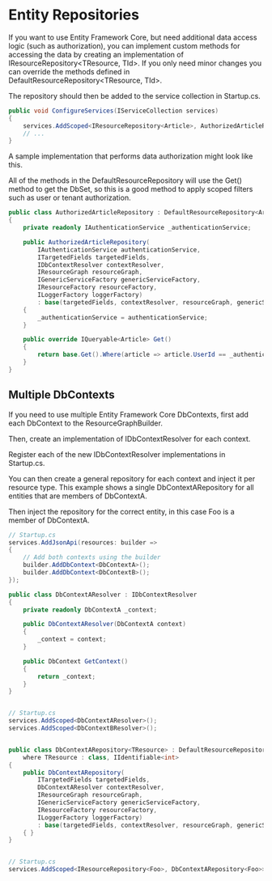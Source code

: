 # Entity Repositories

If you want to use Entity Framework Core, but need additional data access logic (such as authorization), you can implement custom methods for accessing the data by creating an implementation of IResourceRepository<TResource, TId>. If you only need minor changes you can override the methods defined in DefaultResourceRepository<TResource, TId>.

The repository should then be added to the service collection in Startup.cs.

```c#
public void ConfigureServices(IServiceCollection services)
{
    services.AddScoped<IResourceRepository<Article>, AuthorizedArticleRepository>();
    // ...
}
```

A sample implementation that performs data authorization might look like this.

All of the methods in the DefaultResourceRepository will use the Get() method to get the DbSet<TEntity>, so this is a good method to apply scoped filters such as user or tenant authorization.

```c#
public class AuthorizedArticleRepository : DefaultResourceRepository<Article>
{
    private readonly IAuthenticationService _authenticationService;

    public AuthorizedArticleRepository(
        IAuthenticationService authenticationService,
        ITargetedFields targetedFields,
        IDbContextResolver contextResolver,
        IResourceGraph resourceGraph,
        IGenericServiceFactory genericServiceFactory,
        IResourceFactory resourceFactory,
        ILoggerFactory loggerFactory)
        : base(targetedFields, contextResolver, resourceGraph, genericServiceFactory, resourceFactory, loggerFactory)
    {
        _authenticationService = authenticationService;
    }

    public override IQueryable<Article> Get()
    {
        return base.Get().Where(article => article.UserId == _authenticationService.UserId);
    }
}
```

## Multiple DbContexts

If you need to use multiple Entity Framework Core DbContexts, first add each DbContext to the ResourceGraphBuilder.

Then, create an implementation of IDbContextResolver for each context.

Register each of the new IDbContextResolver implementations in Startup.cs.

You can then create a general repository for each context and inject it per resource type. This example shows a single DbContextARepository for all entities that are members of DbContextA.

Then inject the repository for the correct entity, in this case Foo is a member of DbContextA.

```c#
// Startup.cs
services.AddJsonApi(resources: builder =>
{
    // Add both contexts using the builder
    builder.AddDbContext<DbContextA>();
    builder.AddDbContext<DbContextB>();
});

public class DbContextAResolver : IDbContextResolver
{
    private readonly DbContextA _context;

    public DbContextAResolver(DbContextA context)
    {
        _context = context;
    }

    public DbContext GetContext()
    {
        return _context;
    }
}


// Startup.cs
services.AddScoped<DbContextAResolver>();
services.AddScoped<DbContextBResolver>();


public class DbContextARepository<TResource> : DefaultResourceRepository<TResource>
    where TResource : class, IIdentifiable<int>
{
    public DbContextARepository(
        ITargetedFields targetedFields,
        DbContextAResolver contextResolver,
        IResourceGraph resourceGraph,
        IGenericServiceFactory genericServiceFactory,
        IResourceFactory resourceFactory,
        ILoggerFactory loggerFactory)
        : base(targetedFields, contextResolver, resourceGraph, genericServiceFactory, resourceFactory, loggerFactory)
    { }
}


// Startup.cs
services.AddScoped<IResourceRepository<Foo>, DbContextARepository<Foo>>();
```
